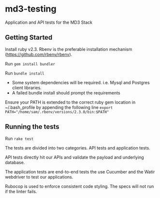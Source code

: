 # md3-testing
Application and API tests for the MD3 Stack

## Getting Started
Install ruby v2.3. Rbenv is the preferable installation mechanism (https://github.com/rbenv/rbenv).

Run `gem install bundler`

Run `bundle install`
 * Some system dependencies will be required. i.e. Mysql and Postgres client libraries.
 * A failed bundle install should prompt the requirements

Ensure your PATH is extended to the correct ruby gem location in ~/.bash_profile by appending the following line
`export PATH="/home/sam/.rbenv/versions/2.3.0/bin:$PATH"`

## Running the tests

Run `rake test`

The tests are divided into two categories. API tests and application tests.

API tests directly hit our APIs and validate the payload and underlying database.

The application tests are end-to-end tests the use Cucumber and the Watir webdriver to test our applications.

Rubocop is used to enforce consistent code styling. The specs will not run if the linter fails.
